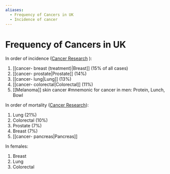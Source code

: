 ```yaml
---
aliases:
  - Frequency of Cancers in UK
  - Incidence of cancer
---
```

# Frequency of Cancers in UK
In order of incidence ([Cancer Research](https://www.cancerresearchuk.org/health-professional/cancer-statistics/incidence/common-cancers-compared#heading-Zero) ):  
1. [[cancer- breast (treatment)|Breast]] (15% of all cases)
2. [[cancer- prostate|Prostate]] (14%)
3. [[cancer- lung|Lung]] (13%)
4. [[cancer- colorectal|Colorectal]] (11%)
5. [[Melanoma]] skin cancer
#mnemonic for cancer in men: Protein, Lunch, Bowl
  
In order of mortality ([Cancer Research](https://www.cancerresearchuk.org/health-professional/cancer-statistics/mortality/common-cancers-compared#heading-Zero)):  
1. Lung (21%)
2. Colorectal (10%)  
3. Prostate (7%)
4. Breast (7%) 
5. [[cancer- pancreas|Pancreas]] 

In females:
1. Breast
2. Lung
3. Colorectal


